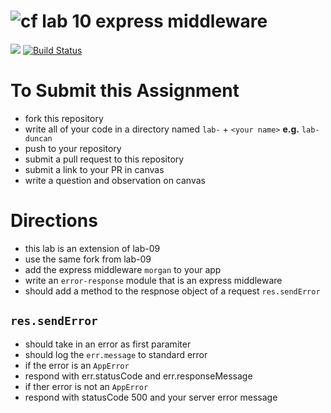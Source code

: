 ![cf](https://i.imgur.com/7v5ASc8.png) lab 10 express middleware
======

[![](https://img.shields.io/badge/Issues%3F-Ask%20for%20Help!-55cbe0.svg)](https://github.com/codefellows/seattle-javascript-401n1/issues/new)
[![Build Status](https://travis-ci.org/codefellows-seattle-javascript-401n1/lab-09-10-11-express-api.svg?branch=master)](https://travis-ci.org/codefellows-seattle-javascript-401n1/lab-09-10-11-express-api)

# To Submit this Assignment
  * fork this repository
  * write all of your code in a directory named `lab-` + `<your name>` **e.g.** `lab-duncan`
  * push to your repository
  * submit a pull request to this repository
  * submit a link to your PR in canvas
  * write a question and observation on canvas

# Directions
* this lab is an extension of lab-09
 * use the same fork from lab-09
* add the express middleware `morgan` to your app
* write an `error-response` module that is an express middleware
 * should add a method to the respnose object of a request `res.sendError`

## `res.sendError`
* should take in an error as first paramiter
* should log the `err.message` to standard error
* if the error is an `AppError`
 * respond with err.statusCode and err.responseMessage
* if ther error is not an `AppError`
 * respond with statusCode 500 and your server error message
